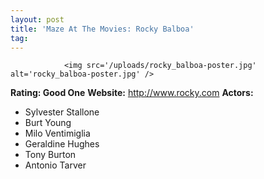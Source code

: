 ```yaml
---
layout: post
title: 'Maze At The Movies: Rocky Balboa'
tag: 
---
```



                <img src='/uploads/rocky_balboa-poster.jpg' alt='rocky_balboa-poster.jpg' />
<p><strong>Rating: Good One</strong>
<strong>Website:</strong> <a href="http://www.rocky.com"><a href="http://www.rocky.com">http://www.rocky.com</a></a>
<strong>Actors:</strong></p>
<ul>
    <li>Sylvester Stallone</li>
    <li>Burt Young</li>
    <li>Milo Ventimiglia</li>
    <li>Geraldine Hughes</li>
    <li>Tony Burton</li>
    <li>Antonio Tarver</li>
</ul>
            

